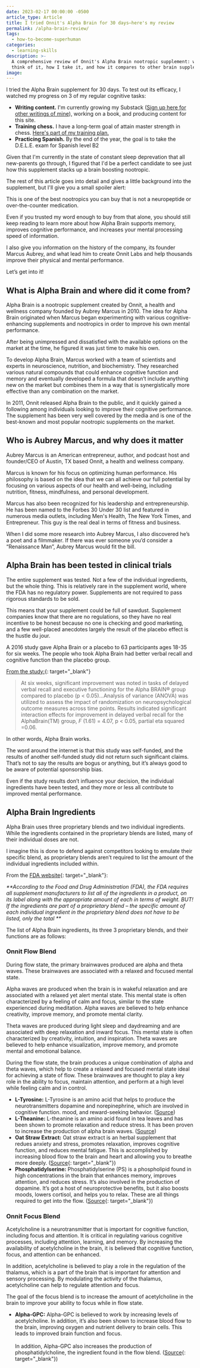 ```yaml
---
date: 2023-02-17 00:00:00 -0500
article_type: Article
title: I tried Onnit's Alpha Brain for 30 days—here's my review
permalink: /alpha-brain-review/
tags:
  - how-to-become-superhuman
categories:
  - learning-skills
description: >-
  A comprehensive review of Onnit's Alpha Brain nootropic supplement: what I
  think of it, how I take it, and how it compares to other brain supplements.
image:
---
```

I tried the Alpha Brain supplement for 30 days. To test out its efficacy, I watched my progress on 3 of my regular cognitive tasks:

* **Writing content.** I'm currently growing my Substack ([Sign up here for other writings of mine](https://edlatimore.substack.com/)), working on a book, and producing content for this site.
* **Training chess.** I have a long-term goal of attain master strength in chess. [Here's part of my training plan.](/chess-improvement-plan/)
* **Practicing Spanish.** By the end of the year, the goal is to take the D.E.L.E. exam for Spanish level B2

Given that I'm currently in the state of constant sleep deprevation that all new-parents go through, I figured that I'd be a perfect candidate to see just how this supplement stacks up a brain boosting nootropic.

The rest of this article goes into detail and gives a little background into the supplement, but I'll give you a small spoiler alert:&nbsp;

This is one of the best nootropics you can buy that is not a neuropeptide or over-the-counter medication.

Even if you trusted my word enough to buy from that alone, you should still keep reading to learn more about how Alpha Brain supports memory, improves cognitive performance, and increases your mental processing speed of information.

I also give you information on the history of the company, its founder Marcus Aubrey, and what lead him to create Onnit Labs and help thousands improve their physical and mental performance.

Let’s get into it!

## What is Alpha Brain and where did it come from?

Alpha Brain is a nootropic supplement created by Onnit, a health and wellness company founded by Aubrey Marcus in 2010. The idea for Alpha Brain originated when Marcus began experimenting with various cognitive-enhancing supplements and nootropics in order to improve his own mental performance.

After being unimpressed and dissatisfied with the available options on the market at the time, he figured it was just time to make his own.

To develop Alpha Brain, Marcus worked with a team of scientists and experts in neuroscience, nutrition, and biochemistry. They researched various natural compounds that could enhance cognitive function and memory and eventually developed a formula that doesn’t include anything new on the market but combines them in a way that is synergistically more effective than any combination on the market.

In 2011, Onnit released Alpha Brain to the public, and it quickly gained a following among individuals looking to improve their cognitive performance. The supplement has been very well covered by the media and is one of the best-known and most popular nootropic supplements on the market.

## Who is Aubrey Marcus, and why does it matter

Aubrey Marcus is an American entrepreneur, author, and podcast host and founder/CEO of Austin, TX based Onnit, a health and wellness company.

Marcus is known for his focus on optimizing human performance. His philosophy is based on the idea that we can all achieve our full potential by focusing on various aspects of our health and well-being, including nutrition, fitness, mindfulness, and personal development.

Marcus has also been recognized for his leadership and entrepreneurship. He has been named to the Forbes 30 Under 30 list and featured in numerous media outlets, including Men's Health, The New York Times, and Entrepreneur. This guy is the real deal in terms of fitness and business.

When I did some more research into Aubrey Marcus, I also discovered he’s a poet and a filmmaker. If there was ever someone you’d consider a “Renaissance Man”, Aubrey Marcus would fit the bill.

## Alpha Brain has been tested in clinical trials

The entire supplement was tested. Not a few of the individual ingredients, but the whole thing. This is relatively rare in the supplement world, where the FDA has no regulatory power. Supplements are not required to pass rigorous standards to be sold.

This means that your supplement could be full of sawdust. Supplement companies know that there are no regulations, so they have no real incentive to be honest because no one is checking and good marketing, and a few well-placed anecdotes largely the result of the placebo effect is the hustle du jour.

A 2016 study gave Alpha Brain or a placebo to 63 participants ages 18-35 for six weeks. The people who took Alpha Brain had better verbal recall and cognitive function than the placebo group.

[From the study:](https://www.ncbi.nlm.nih.gov/pmc/articles/PMC4595564/){: target="_blank"}

> At six weeks, significant improvement was noted in tasks of delayed verbal recall and executive functioning for the Alpha BRAIN® group compared to placebo (p &lt; 0.05)…Analysis of variance (ANOVA) was utilized to assess the impact of randomization on neuropsychological outcome measures across time points. Results indicated significant interaction effects for improvement in delayed verbal recall for the AlphaBrain(TM) group, *F* (1.61) = 4.07, p &lt; 0.05, partial eta squared =0.06.

In other words, Alpha Brain works.

The word around the internet is that this study was self-funded, and the results of another self-funded study did not return such significant claims. That’s not to say the results are bogus or anything, but it’s always good to be aware of potential sponsorship bias.

Even if the study results don’t influence your decision, the individual ingredients have been tested, and they more or less all contribute to improved mental performance.

## **Alpha Brain Ingredients**

Alpha Brain uses three proprietary blends and two individual ingredients. While the ingredients contained in the proprietary blends are listed, many of their individual doses are not.

I imagine this is done to defend against competitors looking to emulate their specific blend, as proprietary blends aren’t required to list the amount of the individual ingredients included within.

From the [FDA website](https://www.fda.gov/food/dietary-supplements-guidance-documents-regulatory-information/dietary-supplement-labeling-guide-chapter-iv-nutrition-labeling#4-3){: target="_blank"}\:

*\*\*According to the Food and Drug Administration (FDA), the FDA requires all supplement manufacturers to list all of the ingredients in a product, on its label along with the appropriate amount of each in terms of weight. BUT! If the ingredients are part of a proprietary blend – the specific amount of each individual ingredient in the proprietary blend does not have to be listed, only the total \*\**

The list of Alpha Brain ingredients, its three 3 proprietary blends, and their functions are as follows:

### Onnit Flow Blend

During flow state, the primary brainwaves produced are alpha and theta waves. These brainwaves are associated with a relaxed and focused mental state.

Alpha waves are produced when the brain is in wakeful relaxation and are associated with a relaxed yet alert mental state. This mental state is often characterized by a feeling of calm and focus, similar to the state experienced during meditation. Alpha waves are believed to help enhance creativity, improve memory, and promote mental clarity.

Theta waves are produced during light sleep and daydreaming and are associated with deep relaxation and inward focus. This mental state is often characterized by creativity, intuition, and inspiration. Theta waves are believed to help enhance visualization, improve memory, and promote mental and emotional balance.

During the flow state, the brain produces a unique combination of alpha and theta waves, which help to create a relaxed and focused mental state ideal for achieving a state of flow. These brainwaves are thought to play a key role in the ability to focus, maintain attention, and perform at a high level while feeling calm and in control.

* **L-Tyrosine:** L-Tyrosine is an amino acid that helps to produce the neurotransmitters dopamine and norepinephrine, which are involved in cognitive function. mood, and reward-seeking behavior. ([Source](https://pubmed.ncbi.nlm.nih.gov/10230711/))
* **L-Theanine:** L-theanine is an amino acid found in tea leaves and has been shown to promote relaxation and reduce stress. It has been proven to increase the production of alpha brain waves. ([Source](https://pubmed.ncbi.nlm.nih.gov/18296328/))
* **Oat Straw Extract:** Oat straw extract is an herbal supplement that redues anxiety and stress, promotes relaxation, improves cognitive function, and reduces mental fatigue. This is accomplished by increasing blood flow to the brain and heart and allowing you to breathe more deeply. ([Source](https://pubmed.ncbi.nlm.nih.gov/23221935/){: target="_blank"})
* **Phosphatidylserine:** Phosphatidylserine (PS) is a phospholipid found in high concentrations in the brain that enhances memory, improves attention, and reduces stress. It’s also involved in the production of dopamine. It’s got a host of neuroprotective benefits, but it also boosts moods, lowers cortisol, and helps you to relax. These are all things required to get into the flow. ([Source](https://lipidworld.biomedcentral.com/articles/10.1186/1476-511X-13-121){: target="_blank"})

### Onnit Focus Blend

Acetylcholine is a neurotransmitter that is important for cognitive function, including focus and attention. It is critical in regulating various cognitive processes, including attention, learning, and memory. By increasing the availability of acetylcholine in the brain, it is believed that cognitive function, focus, and attention can be enhanced.

In addition, acetylcholine is believed to play a role in the regulation of the thalamus, which is a part of the brain that is important for attention and sensory processing. By modulating the activity of the thalamus, acetylcholine can help to regulate attention and focus.

The goal of the focus blend is to increase the amount of acetylcholine in the brain to improve your ability to focus while in flow state.

* **Alpha-GPC:** Alpha-GPC is believed to work by increasing levels of acetylcholine. In addition, it’s also been shown to increase blood flow to the brain, improving oxygen and nutrient delivery to brain cells. This leads to improved brain function and focus.<br><br>In addition, Alpha-GPC also increases the production of phosphatidylcholine, the ingredient found in the flow blend. ([Source](https://www.ncbi.nlm.nih.gov/pmc/articles/PMC4595381/){: target="_blank"})